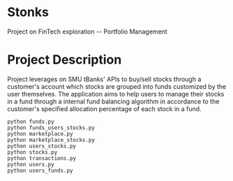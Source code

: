 # Stonks
Project on FinTech exploration -- Portfolio Management


# Project Description
Project leverages on SMU tBanks' APIs to buy/sell stocks through a customer's account which stocks are grouped into funds customized by the user themselves. The application aims to help users to manage their stocks in a fund through a internal fund balancing algorithm in accordance to the customer's specified allocation percentage of each stock in a fund.


```
python funds.py
python funds_users_stocks.py
python marketplace.py
python marketplace_stocks.py
python users_stocks.py
python stocks.py
python transactions.py
python users.py
python users_funds.py

```
